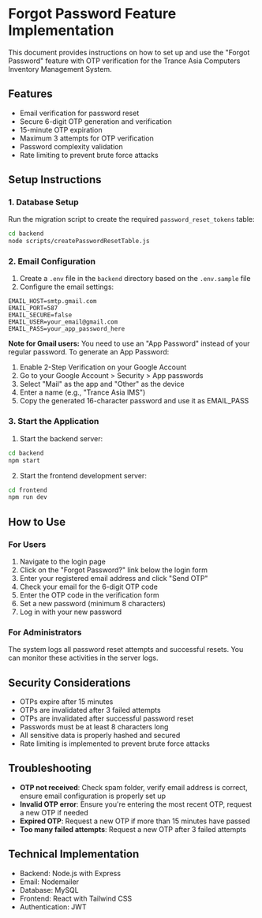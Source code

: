 # Forgot Password Feature Implementation

This document provides instructions on how to set up and use the "Forgot Password" feature with OTP verification for the Trance Asia Computers Inventory Management System.

## Features

- Email verification for password reset
- Secure 6-digit OTP generation and verification
- 15-minute OTP expiration
- Maximum 3 attempts for OTP verification
- Password complexity validation
- Rate limiting to prevent brute force attacks

## Setup Instructions

### 1. Database Setup

Run the migration script to create the required `password_reset_tokens` table:

```bash
cd backend
node scripts/createPasswordResetTable.js
```

### 2. Email Configuration

1. Create a `.env` file in the `backend` directory based on the `.env.sample` file
2. Configure the email settings:

```
EMAIL_HOST=smtp.gmail.com
EMAIL_PORT=587
EMAIL_SECURE=false
EMAIL_USER=your_email@gmail.com
EMAIL_PASS=your_app_password_here
```

**Note for Gmail users:** You need to use an "App Password" instead of your regular password. To generate an App Password:
1. Enable 2-Step Verification on your Google Account
2. Go to your Google Account > Security > App passwords
3. Select "Mail" as the app and "Other" as the device
4. Enter a name (e.g., "Trance Asia IMS")
5. Copy the generated 16-character password and use it as EMAIL_PASS

### 3. Start the Application

1. Start the backend server:
```bash
cd backend
npm start
```

2. Start the frontend development server:
```bash
cd frontend
npm run dev
```

## How to Use

### For Users

1. Navigate to the login page
2. Click on the "Forgot Password?" link below the login form
3. Enter your registered email address and click "Send OTP"
4. Check your email for the 6-digit OTP code
5. Enter the OTP code in the verification form
6. Set a new password (minimum 8 characters)
7. Log in with your new password

### For Administrators

The system logs all password reset attempts and successful resets. You can monitor these activities in the server logs.

## Security Considerations

- OTPs expire after 15 minutes
- OTPs are invalidated after 3 failed attempts
- OTPs are invalidated after successful password reset
- Passwords must be at least 8 characters long
- All sensitive data is properly hashed and secured
- Rate limiting is implemented to prevent brute force attacks

## Troubleshooting

- **OTP not received**: Check spam folder, verify email address is correct, ensure email configuration is properly set up
- **Invalid OTP error**: Ensure you're entering the most recent OTP, request a new OTP if needed
- **Expired OTP**: Request a new OTP if more than 15 minutes have passed
- **Too many failed attempts**: Request a new OTP after 3 failed attempts

## Technical Implementation

- Backend: Node.js with Express
- Email: Nodemailer
- Database: MySQL
- Frontend: React with Tailwind CSS
- Authentication: JWT
